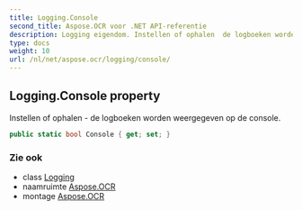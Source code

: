 ```yaml
---
title: Logging.Console
second_title: Aspose.OCR voor .NET API-referentie
description: Logging eigendom. Instellen of ophalen  de logboeken worden weergegeven op de console.
type: docs
weight: 10
url: /nl/net/aspose.ocr/logging/console/
---
```

## Logging.Console property

Instellen of ophalen - de logboeken worden weergegeven op de console.

```csharp
public static bool Console { get; set; }
```

### Zie ook

* class [Logging](../)
* naamruimte [Aspose.OCR](../../logging/)
* montage [Aspose.OCR](../../../)


